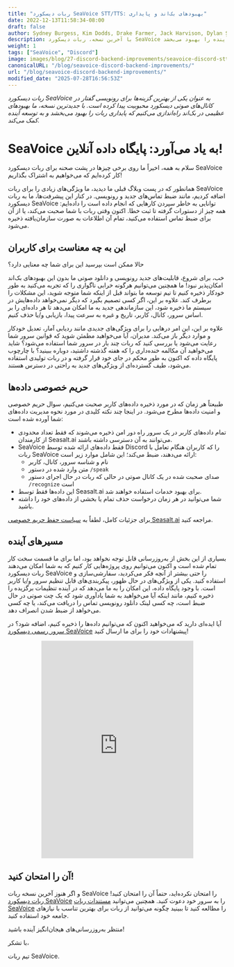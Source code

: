 ```yaml
---
title: "ربات دیسکورد SeaVoice STT/TTS: بهبودهای بک‌اند و پایداری"
date: 2022-12-13T11:58:34-08:00
draft: false
author: Sydney Burgess, Kim Dodds, Drake Farmer, Jack Harvison, Dylan Strong, Cody Vernon
description: با آخرین نسخه، ربات دیسکورد SeaVoice بهبودهای عظیمی در بک‌اند راه‌اندازی می‌کند که پایداری ربات و توسعه آینده را بهبود می‌بخشد.
weight: 1
tags: ["SeaVoice", "Discord"]
image: images/blog/27-discord-backend-improvements/seavoice-discord-stt-tts-bot-backend-improvements.jpg
canonicalURL: "/blog/seavoice-discord-backend-improvements/"
url: "/blog/seavoice-discord-backend-improvements/"
modified_date: "2025-07-28T16:56:53Z"
---
```


*ربات دیسکورد SeaVoice به عنوان یکی از بهترین گزینه‌ها برای رونویسی گفتار در کانال‌های صوتی دیسکورد محبوبیت پیدا کرده است. با جدیدترین نسخه، ما بهبودهای عظیمی در بک‌اند راه‌اندازی می‌کنیم که پایداری ربات را بهبود می‌بخشد و به توسعه آینده کمک می‌کند.*

# SeaVoice به یاد می‌آورد: پایگاه داده آنلاین!

سلام به همه، اخیراً ما روی برخی چیزها در پشت صحنه برای ربات دیسکورد SeaVoice کار کرده‌ایم که می‌خواهیم به اشتراک بگذاریم!

همانطور که در پست وبلاگ قبلی ما دیدید، ما ویژگی‌های زیادی را برای ربات SeaVoice اضافه کردیم، مانند ضبط تماس‌های جدید و رونویسی. در کنار این پیشرفت‌ها، ما به ربات دیسکورد SeaVoice توانایی به خاطر سپردن کارهایی که انجام داده است را داده‌ایم: همه چیز از دستورات گرفته تا ثبت خطا. اکنون وقتی ربات با شما صحبت می‌کند، یا از آن برای ضبط تماس استفاده می‌کنید، تمام آن اطلاعات به صورت سازمان‌یافته ذخیره می‌شود.

## این به چه معناست برای کاربران
حالا ممکن است بپرسید این برای شما چه معنایی دارد؟

خب، برای شروع، قابلیت‌های جدید رونویسی و دانلود صوتی ما بدون این بهبودهای بک‌اند امکان‌پذیر نبود! ما همچنین می‌توانیم هرگونه خرابی ناگواری را که تجربه می‌کنید به طور خودکار ذخیره کنیم تا تیم توسعه ما بتواند قبل از اینکه شما متوجه شوید، این مشکلات را برطرف کند. علاوه بر این، اگر کسی تصمیم بگیرد که دیگر نمی‌خواهد داده‌هایش در سیستم ما ذخیره شود، این سازماندهی جدید به ما امکان می‌دهد تا هر داده‌ای را بر اساس سرور، کانال، کاربر، تاریخ و غیره به سرعت پیدا، بازیابی و/یا حذف کنیم.

علاوه بر این، این امر درهایی را برای ویژگی‌های جدیدی مانند ردیابی آمار، تعدیل خودکار و موارد دیگر باز می‌کند. مدیران، آیا می‌خواهید مطمئن شوید که قوانین سرور شما رعایت می‌شود یا بررسی کنید که ربات چند بار در سرور شما استفاده می‌شود؟ شاید می‌خواهید آن مکالمه خنده‌داری را که هفته گذشته داشتید، دوباره ببینید؟ با چارچوب پایگاه داده که اکنون به طور محکم در جای خود قرار گرفته و در ربات تولیدی استفاده می‌شود، طیف گسترده‌ای از ویژگی‌های جدید به راحتی در دسترس هستند.

## حریم خصوصی داده‌ها

طبیعتاً هر زمان که در مورد ذخیره داده‌های کاربر صحبت می‌کنیم، سوال حریم خصوصی و امنیت داده‌ها مطرح می‌شود. در اینجا چند نکته کلیدی در مورد نحوه مدیریت داده‌های شما آورده شده است:
- تمام داده‌های کاربر در یک سرور راه دور امن ذخیره می‌شوند که فقط تعداد محدودی از کارمندان Seasalt.ai می‌توانند به آن دسترسی داشته باشند.
- SeaVoice فقط داده‌های ارائه شده توسط Discord را که کاربران هنگام تعامل با ربات SeaVoice ارائه می‌دهند، ضبط می‌کند؛ این شامل موارد زیر است:
    - نام و شناسه سرور، کانال، کاربر
    - متن وارد شده در دستور `/speak`
    - صدای صحبت شده در یک کانال صوتی در حالی که ربات در حال اجرای دستور `/recognize` است
- این داده‌ها فقط توسط Seasalt.ai برای بهبود خدمات استفاده خواهند شد.
- شما می‌توانید در هر زمان درخواست حذف تمام یا بخشی از داده‌های خود را داشته باشید.

برای جزئیات کامل، لطفاً به [سیاست حفظ حریم خصوصی Seasalt.ai](https://seasalt.ai/privacy/) مراجعه کنید.

## مسیرهای آینده

بسیاری از این بخش از به‌روزرسانی قابل توجه نخواهد بود، اما برای ما قسمت سخت کار تمام شده است و اکنون می‌توانیم روی پروژه‌هایی کار کنیم که به شما امکان می‌دهند ربات دیسکورد SeaVoice را حتی بیشتر از آنچه فکر می‌کردید، سفارشی‌سازی و استفاده کنید.
یکی از ویژگی‌های در حال ظهور، پیکربندی‌های قابل تنظیم سرور و/یا کاربر است.
با وجود پایگاه داده، این امکان را به ما می‌دهد که در آینده تنظیمات برگزیده را ذخیره کنیم، مانند اینکه آیا می‌خواهید به شما یادآوری شود که یک چت صوتی در حال ضبط است، چه کسی لینک دانلود رونویسی تماس را دریافت می‌کند، یا چه کسی می‌خواهد از ضبط شدن انصراف دهد.

آیا ایده‌ای دارید که می‌خواهید اکنون که می‌توانیم داده‌ها را ذخیره کنیم، اضافه شود؟ در [سرور رسمی دیسکورد SeaVoice](https://discord.gg/dfAYfwBQ) پیشنهادات خود را برای ما ارسال کنید!

<center>
<iframe src="https://discordapp.com/widget?id=919037515514654721&theme=dark" width="350" height="500" allowtransparency="true" frameborder="0" sandbox="allow-popups allow-popups-to-escape-sandbox allow-same-origin allow-scripts"></iframe>
</center>

## آن را امتحان کنید!

و اگر هنوز آخرین نسخه ربات SeaVoice را امتحان نکرده‌اید، حتماً آن را امتحان کنید! [ربات دیسکورد SeaVoice](https://discord.com/oauth2/authorize?client_id=1001955060210749492&scope=bot) را به سرور خود دعوت کنید.
همچنین می‌توانید [مستندات ربات SeaVoice](https://wiki.seasalt.ai/seavoice/discord/discord-bot/) را مطالعه کنید تا ببینید چگونه می‌توانید از ربات برای بهترین تناسب با نیازهای جامعه خود استفاده کنید.

منتظر به‌روزرسانی‌های هیجان‌انگیز آینده باشید!

با تشکر،

تیم ربات SeaVoice.
